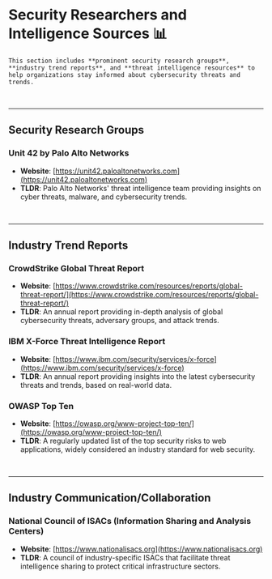 # Security Researchers and Intelligence Sources 📊

    This section includes **prominent security research groups**, **industry trend reports**, and **threat intelligence resources** to help organizations stay informed about cybersecurity threats and trends.

<br>

---

## Security Research Groups

### Unit 42 by Palo Alto Networks  
- **Website**: [https://unit42.paloaltonetworks.com](https://unit42.paloaltonetworks.com)  
- **TLDR**: Palo Alto Networks' threat intelligence team providing insights on cyber threats, malware, and cybersecurity trends.

<br>

---

## Industry Trend Reports 

### CrowdStrike Global Threat Report  
- **Website**: [https://www.crowdstrike.com/resources/reports/global-threat-report/](https://www.crowdstrike.com/resources/reports/global-threat-report/)  
- **TLDR**: An annual report providing in-depth analysis of global cybersecurity threats, adversary groups, and attack trends.

### IBM X-Force Threat Intelligence Report  
- **Website**: [https://www.ibm.com/security/services/x-force](https://www.ibm.com/security/services/x-force)  
- **TLDR**: An annual report providing insights into the latest cybersecurity threats and trends, based on real-world data.

### OWASP Top Ten  
- **Website**: [https://owasp.org/www-project-top-ten/](https://owasp.org/www-project-top-ten/)  
- **TLDR**: A regularly updated list of the top security risks to web applications, widely considered an industry standard for web security.

<br>

---

## Industry Communication/Collaboration

### National Council of ISACs (Information Sharing and Analysis Centers)  
- **Website**: [https://www.nationalisacs.org](https://www.nationalisacs.org)  
- **TLDR**: A council of industry-specific ISACs that facilitate threat intelligence sharing to protect critical infrastructure sectors.
